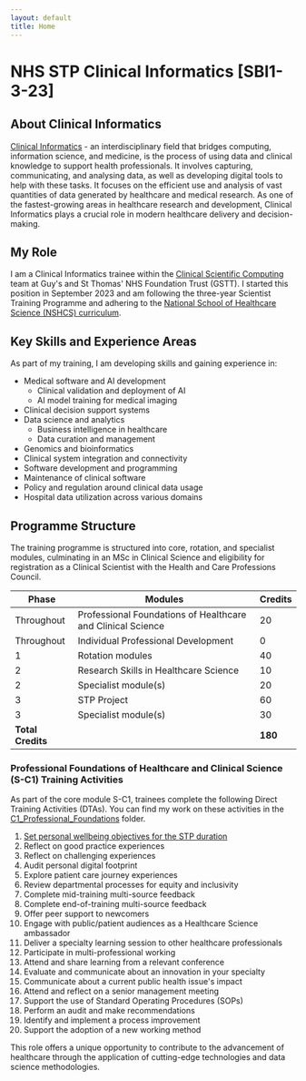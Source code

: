 ```yaml
---
layout: default
title: Home
---
```


# NHS STP Clinical Informatics [SBI1-3-23]

## About Clinical Informatics

[Clinical Informatics](https://nshcs.hee.nhs.uk/healthcare-science/healthcare-science-specialisms-explained/informatics/clinical-informatics/) - an interdisciplinary field that bridges computing, information science, and medicine, is the process of using data and clinical knowledge to support health professionals. It involves capturing, communicating, and analysing data, as well as developing digital tools to help with these tasks. It focuses on the efficient use and analysis of vast quantities of data generated by healthcare and medical research. As one of the fastest-growing areas in healthcare research and development, Clinical Informatics plays a crucial role in modern healthcare delivery and decision-making.

## My Role

I am a Clinical Informatics trainee within the [Clinical Scientific Computing](https://gstt-csc.github.io) team at Guy's and St Thomas' NHS Foundation Trust (GSTT). I started this position in September 2023 and am following the three-year Scientist Training Programme and adhering to the [National School of Healthcare Science (NSHCS) curriculum](https://curriculumlibrary.nshcs.org.uk/stp/specialty/SBI1-3-23/).


## Key Skills and Experience Areas

As part of my training, I am developing skills and gaining experience in:

- Medical software and AI development
  - Clinical validation and deployment of AI
  - AI model training for medical imaging
- Clinical decision support systems
- Data science and analytics
  - Business intelligence in healthcare
  - Data curation and management
- Genomics and bioinformatics
- Clinical system integration and connectivity
- Software development and programming
- Maintenance of clinical software
- Policy and regulation around clinical data usage
- Hospital data utilization across various domains

## Programme Structure

The training programme is structured into core, rotation, and specialist modules, culminating in an MSc in Clinical Science and eligibility for registration as a Clinical Scientist with the Health and Care Professions Council.

| Phase | Modules | Credits |
| --- | --- | --- |
| Throughout | Professional Foundations of Healthcare and Clinical Science | 20 |
| Throughout | Individual Professional Development | 0 |
| 1 | Rotation modules | 40 |
| 2 | Research Skills in Healthcare Science | 10 |
| 2 | Specialist module(s) | 20 |
| 3 | STP Project | 60 |
| 3 | Specialist module(s) | 30 |
| **Total Credits** |  | **180** |

### Professional Foundations of Healthcare and Clinical Science (S-C1) Training Activities

As part of the core module S-C1, trainees complete the following Direct Training Activities (DTAs). You can find my work on these activities in the [C1_Professional_Foundations](./C1_Professional_Foundations) folder.

1. [Set personal wellbeing objectives for the STP duration](./C1_Professional_Foundations/1_WellbeingPlan.html)
2. Reflect on good practice experiences
3. Reflect on challenging experiences
4. Audit personal digital footprint
5. Explore patient care journey experiences
6. Review departmental processes for equity and inclusivity
7. Complete mid-training multi-source feedback
8. Complete end-of-training multi-source feedback
9. Offer peer support to newcomers
10. Engage with public/patient audiences as a Healthcare Science ambassador
11. Deliver a specialty learning session to other healthcare professionals
12. Participate in multi-professional working
13. Attend and share learning from a relevant conference
14. Evaluate and communicate about an innovation in your specialty
15. Communicate about a current public health issue's impact
16. Attend and reflect on a senior management meeting
17. Support the use of Standard Operating Procedures (SOPs)
18. Perform an audit and make recommendations
19. Identify and implement a process improvement
20. Support the adoption of a new working method

This role offers a unique opportunity to contribute to the advancement of healthcare through the application of cutting-edge technologies and data science methodologies.
